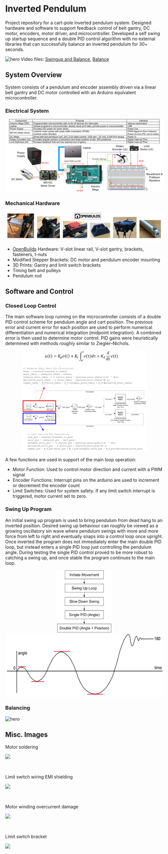 # Inverted Pendulum
Project repository for a cart-pole inverted pendulum system. Designed hardware and software to support feedback control of belt gantry, DC motor, encoders, motor driver, and microcontroller. Developed a self swing up startup sequence and a double PID control algorithm with no external libraries that can successfully balance an inverted pendulum for 30+ seconds.

![hero](images/swingup_and_balance.gif)
Video files: [Swingup and Balance](images/swingup_and_balance.MOV), [Balance](images/balance.MOV)

## System Overview
System consists of a pendulum and encoder assembly driven via a linear belt gantry and DC motor controlled with an Arduino equivalent microcontroller.

### Electrical System
![|](images/electrical_schematic_detailed.png)

### Mechanical Hardware
![|](images/mechanical_hardware.png)
- [OpenBuilds](https://openbuilds.com/) Hardware: V-slot linear rail, V-slot gantry, brackets, fasteners, t-nuts
- Modified Stepper Brackets: DC motor and pendulum encoder mounting
- 3D Prints: Gantry and limit switch brackets
- Timing belt and pulleys
- Pendulum rod

## Software and Control

### Closed Loop Control

The main software loop running on the microcontroller consists of a double PID control scheme for pendulum angle and cart position. The previous error and current error for each position are used to perform numerical differentiation and numerical integration (midpoint integration). A combined error is then used to determine motor control. PID gains were heuristically determined with methods roughly similar to Ziegler–Nichols.

<p align="center">
    <img src="images/double_PID_closed_loop_control.png" width="400px">
</p>

A few functions are used in support of the main loop operation:
- Motor Function: Used to control motor direction and current with a PWM signal
- Encoder Functions: Interrupt pins on the arduino are used to increment or decrement the encoder count
- Limit Switches: Used for system safety. If any limit switch interrupt is triggered, motor current set to zero.

### Swing Up Program

An initial swing up program is used to bring pendulum from dead hang to an inverted position. Desired swing up behaviour can roughly be viewed as a growing oscillatory sin wave where pendulum swings with more and more force from left to right and eventually snaps into a control loop once upright. Once inverted the program does not immediately enter the main double PID loop, but instead enters a single PID loop just controlling the pendulum angle. During testing the single PID control proved to be more robust to catching a swing up, and once stable the program continues to the main loop.

<p align="center">
    <img src="images/swing_up_program_overview.png" height="200px">
    <img src="images/swing_up_angle_vs_time_ideal.png" height="200px">
</p>

### Balancing
![hero](images/balance.gif)

## Misc. Images

Motor soldering
<p> <img src="images/motor_soldering.png" width="400px"> </p>
<br />

Limit switch wiring EMI shielding
<p> <img src="images/limit_switch_wiring_emi_shielding.png" width="400px"> </p>
<br />

Motor winding overcurrent damage
<p> <img src="images/motor_winding_overcurrent_closeup.png" width="400px"> </p>
<br />

Limit switch bracket
<p> <img src="images/limit_switch_bracket_installed.png" width="400px"> </p>
